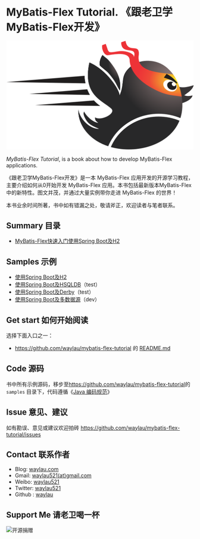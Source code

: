 # MyBatis-Flex Tutorial. 《跟老卫学MyBatis-Flex开发》



![](images/logo.png)

*MyBatis-Flex Tutorial*, is a book about how to develop MyBatis-Flex applications.



《跟老卫学MyBatis-Flex开发》是一本 MyBatis-Flex 应用开发的开源学习教程，主要介绍如何从0开始开发 MyBatis-Flex 应用。本书包括最新版本MyBatis-Flex中的新特性。图文并茂，并通过大量实例带你走进 MyBatis-Flex 的世界！

本书业余时间所著，书中如有错漏之处，敬请斧正，欢迎读者与笔者联系。


## Summary 目录

* [MyBatis-Flex快速入门使用Spring Boot及H2](https://waylau.com/getting-started-with-mybatis-flex/)

## Samples 示例

* [使用Spring Boot及H2](samples/mybatis-flex-h2)
* [使用Spring Boot及HSQLDB](samples/mybatis-flex-hsqldb)（test）
* [使用Spring Boot及Derby](samples/mybatis-flex-derby)（test）
* [使用Spring Boot及多数据源](samples/mybatis-flex-multi-datasource)（dev）


## Get start 如何开始阅读

选择下面入口之一：

* <https://github.com/waylau/mybatis-flex-tutorial> 的 [README.md](https://github.com/waylau/mybatis-flex-tutorial/blob/master/README.md)



## Code 源码

书中所有示例源码，移步至<https://github.com/waylau/mybatis-flex-tutorial>的 `samples` 目录下，代码遵循《[Java 编码规范](<http://waylau.com/java-code-conventions>)》




## Issue 意见、建议

如有勘误、意见或建议欢迎拍砖 <https://github.com/waylau/mybatis-flex-tutorial/issues>

## Contact 联系作者

* Blog: [waylau.com](http://waylau.com)
* Gmail: [waylau521(at)gmail.com](mailto:waylau521@gmail.com)
* Weibo: [waylau521](http://weibo.com/waylau521)
* Twitter: [waylau521](https://twitter.com/waylau521)
* Github : [waylau](https://github.com/waylau)



## Support Me 请老卫喝一杯

![开源捐赠](https://waylau.com/images/showmethemoney-sm.jpg)
